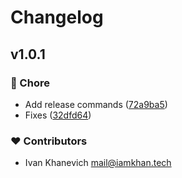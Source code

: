 # Changelog


## v1.0.1


### 🏡 Chore

- Add release commands ([72a9ba5](https://github.com/iamkhan21/mui-useful-components/commit/72a9ba5))
- Fixes ([32dfd64](https://github.com/iamkhan21/mui-useful-components/commit/32dfd64))

### ❤️ Contributors

- Ivan Khanevich <mail@iamkhan.tech>

